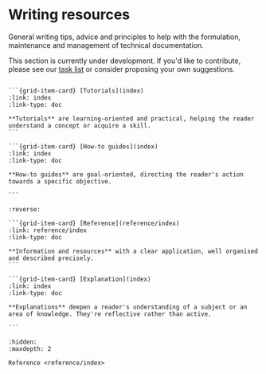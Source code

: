 # Writing resources

General writing tips, advice and principles to help with the formulation, maintenance and management of technical documentation.

This section is currently under development. If you'd like to contribute, please see our [task list](https://github.com/canonical/open-documentation-academy/issues) or consider proposing your own suggestions.

````{grid} 1 1 2 2

```{grid-item-card} [Tutorials](index)
:link: index
:link-type: doc

**Tutorials** are learning-oriented and practical, helping the reader understand a concept or acquire a skill.
```

```{grid-item-card} [How-to guides](index)
:link: index
:link-type: doc

**How-to guides** are goal-oriented, directing the reader's action towards a specific objective. 

```

````

````{grid} 1 1 2 2
:reverse:

```{grid-item-card} [Reference](reference/index)
:link: reference/index
:link-type: doc

**Information and resources** with a clear application, well organised and described precisely.
```

```{grid-item-card} [Explanation](index)
:link: index
:link-type: doc

**Explanations** deepen a reader's understanding of a subject or an area of knowledge. They're reflective rather than active.

```

````

```{toctree}
:hidden:
:maxdepth: 2

Reference <reference/index>

```
